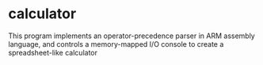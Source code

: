 calculator
==========

This program implements an operator-precedence parser in ARM assembly language, and controls a memory-mapped I/O console to create a spreadsheet-like calculator

